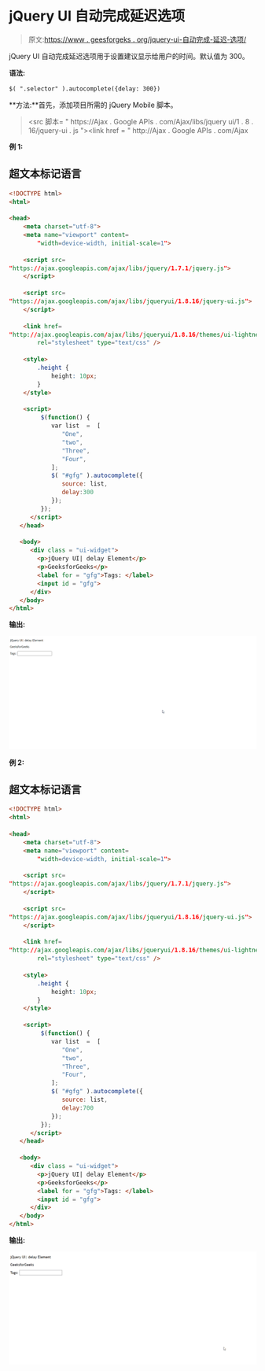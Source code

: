 # jQuery UI 自动完成延迟选项

> 原文:[https://www . geesforgeks . org/jquery-ui-自动完成-延迟-选项/](https://www.geeksforgeeks.org/jquery-ui-autocomplete-delay-option/)

jQuery UI 自动完成延迟选项用于设置建议显示给用户的时间。默认值为 300。

**语法:**

```html
$( ".selector" ).autocomplete({delay: 300})
```

**方法:**首先，添加项目所需的 jQuery Mobile 脚本。

> <src 脚本= " https://Ajax . Google APIs . com/Ajax/libs/jquery ui/1 . 8 . 16/jquery-ui . js "></script><link href = " http://Ajax . Google APIs . com/Ajax

**例 1:**

## 超文本标记语言

```html
<!DOCTYPE html> 
<html> 

<head> 
    <meta charset="utf-8"> 
    <meta name="viewport" content= 
        "width=device-width, initial-scale=1"> 

    <script src= 
"https://ajax.googleapis.com/ajax/libs/jquery/1.7.1/jquery.js"> 
    </script> 

    <script src= 
"https://ajax.googleapis.com/ajax/libs/jqueryui/1.8.16/jquery-ui.js"> 
    </script> 

    <link href= 
"http://ajax.googleapis.com/ajax/libs/jqueryui/1.8.16/themes/ui-lightness/jquery-ui.css"
        rel="stylesheet" type="text/css" /> 

    <style> 
        .height { 
            height: 10px; 
        } 
    </style> 

    <script>
         $(function() {
            var list  =  [
               "One",
               "two",
               "Three",
               "Four",
            ];
            $( "#gfg" ).autocomplete({
               source: list,
               delay:300
            });
         });
      </script>
   </head>

   <body>
      <div class = "ui-widget"> 
        <p>jQuery UI| delay Element</p>
        <p>GeeksforGeeks</p>
        <label for = "gfg">Tags: </label>
        <input id = "gfg">
      </div>
   </body>
</html>
```

**输出:**

![](img/fdf6472f642ea62d3ac494291d32b0bf.png)

**例 2:**

## 超文本标记语言

```html
<!DOCTYPE html> 
<html> 

<head> 
    <meta charset="utf-8"> 
    <meta name="viewport" content= 
        "width=device-width, initial-scale=1"> 

    <script src= 
"https://ajax.googleapis.com/ajax/libs/jquery/1.7.1/jquery.js"> 
    </script> 

    <script src= 
"https://ajax.googleapis.com/ajax/libs/jqueryui/1.8.16/jquery-ui.js"> 
    </script> 

    <link href= 
"http://ajax.googleapis.com/ajax/libs/jqueryui/1.8.16/themes/ui-lightness/jquery-ui.css"
        rel="stylesheet" type="text/css" /> 

    <style> 
        .height { 
            height: 10px; 
        } 
    </style> 

    <script>
         $(function() {
            var list  =  [
               "One",
               "two",
               "Three",
               "Four",
            ];
            $( "#gfg" ).autocomplete({
               source: list,
               delay:700
            });
         });
      </script>
   </head>

   <body>
      <div class = "ui-widget">
        <p>jQuery UI| delay Element</p>
        <p>GeeksforGeeks</p>
        <label for = "gfg">Tags: </label>
        <input id = "gfg">
      </div>
   </body>
</html>
```

**输出:**

![](img/3e830a2b72028b9d9a353111412f76e2.png)